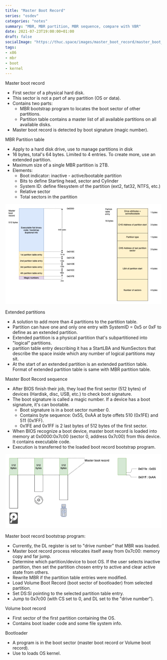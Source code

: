 ```yaml
---
title: "Master Boot Record"
series: "osdev"
categories: "notes"
summary: "MBR, MBR partition, MBR sequence, compare with VBR"
date: 2021-07-23T19:00:00+01:00
draft: false
socialImage: "https://thuc.space/images/master_boot_record/master_boot_record-format.png"
tags:
- x86
- mbr
- boot
- kernel
---
```


Master boot record
 - First sector of a physical hard disk.
 - This sector is not a part of any partition (OS or data).
 - Contains two parts:
   - MBR bootstrap program to locates the boot sector of other partitions.
   - Partition table contains a master list of all available partitions on all available disks.
 - Master boot record is detected by boot signature (magic number).

MBR Partition table
 - Apply to a hard disk drive, use to manage partitions in disk
 - 16 bytes, total's 64 bytes. Limited to 4 entries. To create more, use an extended partition.
 - Maximum size of a single MBR partition is 2TB.
 - Elements:
    - Boot indicator: inactive - active/bootable partition
    - Bits to define Starting head, sector and Cylinder
    - System ID: define filesystem of the partition (ext2, fat32, NTFS, etc.)
    - Relative sector
    - Total sectors in the partition

![Master Boot Record format](/images/master_boot_record/master_boot_record-format.png)

Extended partitions
 - A solution to add more than 4 partitions to the partition table.
 - Partition can have one and only one entry with SystemID = 0x5 or 0xF to define as an extended partition.
 - Extended partition is a physical partition that's subpartitioned into "logical" partitions.
 - partition table entry describing it has a StartLBA and NumSectors that describe the space inside which any number of logical partitions may sit.
 - At the start of an extended partition is an extended partition table. Format of extended partition table is same with MBR partition table.

Master Boot Record sequence
 - After BIOS finish their job, they load the first sector (512 bytes) of devices (Hardisk, disc, USB, etc.) to check boot signature.
 - The boot signature is called a magic number. If a device has a boot signature, it's can bootable.
     - Boot signature is in a boot sector number 0.
     - Contains byte sequence: 0x55, 0xAA at byte offets 510 (0x1FE) and 511 (0x1FF).
     - 0x1FE and 0x1FF is 2 last bytes of 512 bytes of the first sector.
 - When BIOS recognize a boot device, master boot record is loaded into memory at 0x0000:0x7c00 (sector 0, address 0x7c00) from this device. It contains executable code.
 - Execution is transferred to the loaded boot record bootstrap program.

![Master Boot Record format](/images/master_boot_record/master_boot_record-magic_numbers.png)

Master boot record bootstrap program: 
 - Currently, the DL register is set to "drive number" that MBR was loaded. 
 - Master boot record process relocates itself away from 0x7c00: memory copy and far jump.
 - Determine which partition/device to boot OS.
   If the user selects inactive partition, then set the partition chosen entry to active and clear active state from others.
 - Rewrite MBR if the partition table entries were modified.
 - Load Volume Boot Record (boot sector of bootloader) from selected partition.
 - Set DS:SI pointing to the selected partition table entry.
 - Jump to 0x7c00 (with CS set to 0, and DL set to the "drive number").

Volume boot record
 - First sector of the first partition containing the OS.
 - Contains boot loader code and some file system info.

Bootloader
 - A program is in the boot sector (master boot record or Volume boot record).
 - Use to loads OS kernel.
